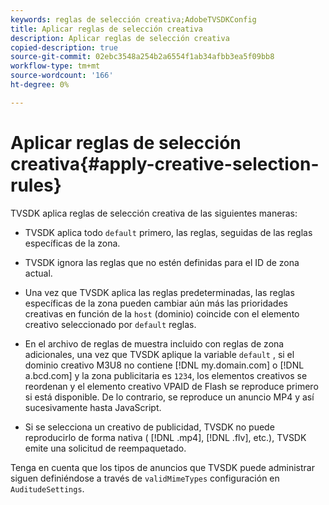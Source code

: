 ```yaml
---
keywords: reglas de selección creativa;AdobeTVSDKConfig
title: Aplicar reglas de selección creativa
description: Aplicar reglas de selección creativa
copied-description: true
source-git-commit: 02ebc3548a254b2a6554f1ab34afbb3ea5f09bb8
workflow-type: tm+mt
source-wordcount: '166'
ht-degree: 0%

---
```


# Aplicar reglas de selección creativa{#apply-creative-selection-rules}

TVSDK aplica reglas de selección creativa de las siguientes maneras:

* TVSDK aplica todo `default` primero, las reglas, seguidas de las reglas específicas de la zona.
* TVSDK ignora las reglas que no estén definidas para el ID de zona actual.
* Una vez que TVSDK aplica las reglas predeterminadas, las reglas específicas de la zona pueden cambiar aún más las prioridades creativas en función de la `host` (dominio) coincide con el elemento creativo seleccionado por `default` reglas.

* En el archivo de reglas de muestra incluido con reglas de zona adicionales, una vez que TVSDK aplique la variable `default` , si el dominio creativo M3U8 no contiene [!DNL my.domain.com] o [!DNL a.bcd.com] y la zona publicitaria es `1234`, los elementos creativos se reordenan y el elemento creativo VPAID de Flash se reproduce primero si está disponible. De lo contrario, se reproduce un anuncio MP4 y así sucesivamente hasta JavaScript.

* Si se selecciona un creativo de publicidad, TVSDK no puede reproducirlo de forma nativa ( [!DNL .mp4], [!DNL .flv], etc.), TVSDK emite una solicitud de reempaquetado.

Tenga en cuenta que los tipos de anuncios que TVSDK puede administrar siguen definiéndose a través de `validMimeTypes` configuración en `AuditudeSettings`.

